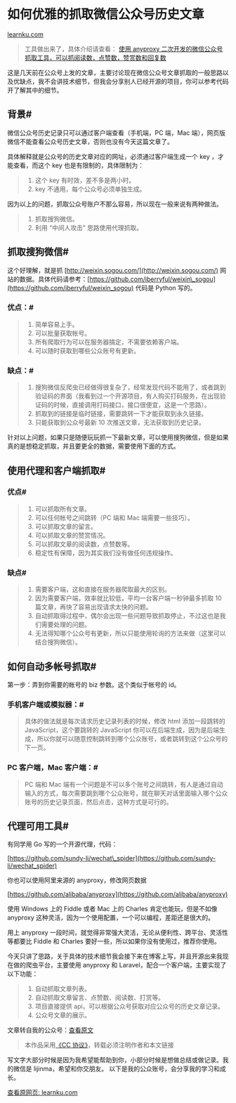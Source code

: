 # 如何优雅的抓取微信公众号历史文章

[learnku.com](https://learnku.com/articles/4269/how-to-grab-the-elegant-wechat-public-history)

[](javascript:void(0);)

> 工具做出来了，具体介绍请查看： [使用 anyproxy 二次开发的微信公众号抓取工具，可以抓阅读数，点赞数，赞赏数和回复数](https://learnku.com/articles/4352/wechat-spider)

这是几天前在公众号上发的文章，主要讨论现在微信公众号文章抓取的一般思路以及优缺点，我不会讲技术细节，但我会分享别人已经开源的项目，你可以参考代码开了解其中的细节。

## 背景#

微信公众号历史记录只可以通过客户端查看（手机端，PC 端，Mac 端），网页版微信不能查看公众号历史文章，否则也没有今天这篇文章了。

具体解释就是公众号的历史文章对应的网址，必须通过客户端生成一个 key ，才能查看，而这个 key 也是有限制的，具体限制为：

> 1.  这个 key 有时效，差不多是两小时。
> 2.  key 不通用，每个公众号必须单独生成。

因为以上的问题，抓取公众号账户不那么容易，所以现在一般来说有两种做法。

> 1.  抓取搜狗微信。
> 2.  利用 “中间人攻击” 思路使用代理抓取。

## 抓取搜狗微信#

这个好理解，就是抓 [http://weixin.sogou.com/](http://weixin.sogou.com/) 网站的数据。具体代码请参考：[https://github.com/iberryful/weixin\_sogou](https://github.com/iberryful/weixin_sogou) 代码是 Python 写的。

### 优点：#

> 1.  简单容易上手。
> 2.  可以批量获取帐号。
> 3.  所有爬取行为可以在服务器搞定，不需要依赖客户端。
> 4.  可以随时获取到哪些公众账号有更新。

### 缺点：#

> 1.  搜狗微信反爬虫已经做得很复杂了，经常发现代码不能用了，或者跳到验证码的界面（我看到过一个开源项目，有人购买打码服务，在出现验证码的时候，直接调用打码接口，接口很便宜，这是一个思路）。
> 2.  抓取到的链接是临时链接，需要跳转一下才能获取到永久链接。
> 3.  只能获取到公众号最新 10 次推送文章，无法获取到历史记录。

针对以上问题，如果只是随便玩玩抓一下最新文章，可以使用搜狗微信，但是如果真的是想稳定抓取，并且要更全的数据，需要使用下面的方式。

## 使用代理和客户端抓取#

### 优点#

> 1.  可以抓取所有文章。
> 2.  可以任何帐号之间跳转（PC 端和 Mac 端需要一些技巧）。
> 3.  可以抓取文章的留言。
> 4.  可以抓取文章的赞赏情况。
> 5.  可以抓取文章的阅读数，点赞数等。
> 6.  稳定性有保障，因为其实我们没有做任何违规操作。

### 缺点#

> 1.  需要客户端，这和直接在服务器爬取最大的区别。
> 2.  因为需要客户端，效率就比较低，平均一台客户端一秒钟最多抓取 10 篇文章，再快了容易出现请求太快的问题。
> 3.  自动抓取得过程中，偶尔会出现一些问题导致抓取停止，不过这也是我们需要处理的问题。
> 4.  无法得知哪个公众号有更新，所以只能使用轮询的方法来做（这里可以结合搜狗微信）。

## 如何自动多帐号抓取#

第一步：弄到你需要的帐号的 biz 参数。这个类似于帐号的 id。

### 手机客户端或模拟器：#

> 具体的做法就是每次请求历史记录列表的时候，修改 html 添加一段跳转的 JavaScript，这个要跳转的 JavaScript 你可以在后端生成，因为是后端生成，所以你就可以随意控制跳转到哪个公众账号，或者跳转到这个公众号的下一页。

### PC 客户端，Mac 客户端：#

> PC 端和 Mac 端有一个问题是不可以多个账号之间跳转，有人是通过自动输入的方式，每次需要跳到哪个公众账号，就在聊天对话里面输入哪个公众账号的历史记录页面，然后点击，这种方式是可行的。

## 代理可用工具#

有同学用 Go 写的一个开源代理，代码：

[https://github.com/sundy-li/wechat\_spider](https://github.com/sundy-li/wechat_spider)

你也可以使用阿里来源的 anyproxy，修改网页数据

[https://github.com/alibaba/anyproxy](https://github.com/alibaba/anyproxy)

使用 Windows 上的 Fiddle 或者 Mac 上的 Charles 肯定也能玩，但是不如像 anyproxy 这种灵活，因为一个使用配置，一个可以编程，差距还是很大的。

用上 anyproxy 一段时间，就觉得非常强大灵活，无论从便利性、跨平台、灵活性等都要比 Fiddle 和 Charles 要好一些，所以如果你没有使用过，推荐你使用。

今天只讲了思路，关于具体的技术细节我会接下来在博客上写，并且开源出来我现在做的爬虫平台，主要使用 anyproxy 和 Laravel，配合一个客户端，主要实现了以下功能：

> 1.  自动抓取文章列表。
> 2.  自动抓取文章留言、点赞数、阅读数、打赏等。
> 3.  项目直接提供 api，可以根据公众号获取对应公众号的历史文章记录。
> 4.  公众号文章的展示。

文章转自我的公众号：[查看原文](https://mp.weixin.qq.com/s?__biz=MjM5NDA0Mjc0MQ==&mid=2651552202&idx=1&sn=832cd8e9c4f5babcd20e6a52ee03611e&chksm=bd721fd08a0596c6005f9c77f1c7b1f06fef2cceebd67dde0f33c822f8053d7c521a753c0101&scene=0&key=d82e7bdd9cedec976f3297438e944455c5ec655c52f2d7a7b24cfc6ccca7a7eafea73ffd5f459b78c6717a074e950a8924695b4d670921e4143b8a2205c70b4f2425037d22b13ef998c1c3fed848ce57&ascene=0&uin=OTM1MDQxMDQw&devicetype=iMac+MacBookPro11%2C1+OSX+OSX+10.12+build(16A323)&version=12020110&nettype=WIFI&fontScale=100&pass_ticket=0cAvTeBqXcSMC4mBEyfH8sPKYaNORBGbf%2Bo%2B5LtI6TKtldsNLCRsVHmaQGa3kkGw)

> 本作品采用[《CC 协议》](https://learnku.com/docs/guide/cc4.0/6589)，转载必须注明作者和本文链接

写文字大部分时候是因为我希望能帮助到你，小部分时候是想做总结或做记录。我的微信是 lijinma，希望和你交朋友。 以下是我的公众账号，会分享我的学习和成长。

[查看原网页: learnku.com](https://learnku.com/articles/4269/how-to-grab-the-elegant-wechat-public-history)